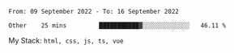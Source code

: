 <!--START_SECTION:waka-->

```text
From: 09 September 2022 - To: 16 September 2022

Other    25 mins         ███████████▓░░░░░░░░░░░░░   46.11 %
```

<!--END_SECTION:waka-->
My Stack: `html, css, js, ts, vue`

